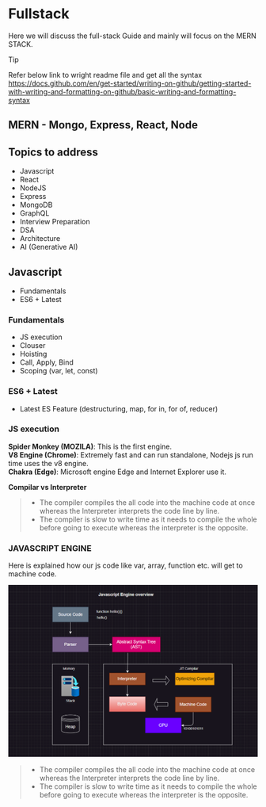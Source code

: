 # Fullstack
Here we will discuss the full-stack Guide and mainly will focus on the MERN STACK.

> [!TIP]
>Refer below link to wright readme file and get all the syntax   
https://docs.github.com/en/get-started/writing-on-github/getting-started-with-writing-and-formatting-on-github/basic-writing-and-formatting-syntax


## MERN - Mongo, Express, React, Node
## Topics to address
- Javascript
- React
- NodeJS
- Express
- MongoDB
- GraphQL
- Interview Preparation
- DSA
- Architecture
- AI (Generative AI)

## Javascript
* Fundamentals
* ES6 + Latest

### Fundamentals
* JS execution 
* Clouser  
* Hoisting  
* Call, Apply, Bind  
* Scoping (var, let, const)  
      
### ES6 + Latest
* Latest ES Feature (destructuring, map, for in, for of, reducer)

### JS execution

**Spider Monkey (MOZILA)**: This is the first engine.  
**V8 Engine (Chrome)**: Extremely fast and can run standalone, Nodejs js run time uses the v8 engine.  
**Chakra (Edge)**: Microsoft engine Edge and Internet Explorer use it. 

**Compilar vs Interpreter**
> * The compiler compiles the all code into the machine code at once whereas the Interpreter interprets the code line by line.
> * The compiler is slow to write time as it needs to compile the whole before going to execute whereas the interpreter is the opposite.  

### JAVASCRIPT ENGINE    
Here is explained how our js code like var, array, function etc. will get to machine code.

![Screenshot of a comment on a GitHub issue showing an image, added in the Markdown, of an Octocat smiling and raising a tentacle.](/assets/JS%20ENgine.png) 

> * The compiler compiles the all code into the machine code at once whereas the Interpreter interprets the code line by line.
> * The compiler is slow to write time as it needs to compile the whole before going to execute whereas the interpreter is the opposite.
